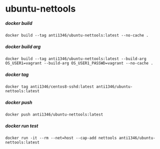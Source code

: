 # ubuntu-nettools

##### docker build
```
docker build --tag anti1346/ubuntu-nettools:latest --no-cache .
```
##### docker build arg
```
docker build --tag anti1346/ubuntu-nettools:latest --build-arg OS_USER1=vagrant --build-arg OS_USER1_PASSWD=vagrant --no-cache .
```
##### docker tag
```
docker tag anti1346/centos8-sshd:latest anti1346/ubuntu-nettools:latest
```
##### docker push
```
docker push anti1346/ubuntu-nettools:latest
```
##### docker run test
```
docker run -it --rm --net=host --cap-add nettools anti1346/ubuntu-nettools:latest
```
